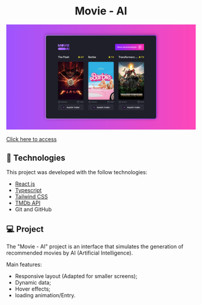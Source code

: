 <h1 align="center"> Movie - AI </h1>

![preview](./.github/preview.png)

[Click here to access](https://movie-ai.vercel.app/)

## 🚀 Technologies

This project was developed with the follow technologies:

- [React.js](https://react.dev/)
- [Typescript](https://www.typescriptlang.org/)
- [Tailwind CSS](https://tailwindcss.com/)
- [TMDb API](https://developer.themoviedb.org/docs)
- Git and GitHub

## 💻 Project

The "Movie - AI" project is an interface that simulates the generation of recommended movies by AI (Artificial Intelligence). <br>

Main features:

- Responsive layout (Adapted for smaller screens);
- Dynamic data;
- Hover effects;
- loading animation/Entry.